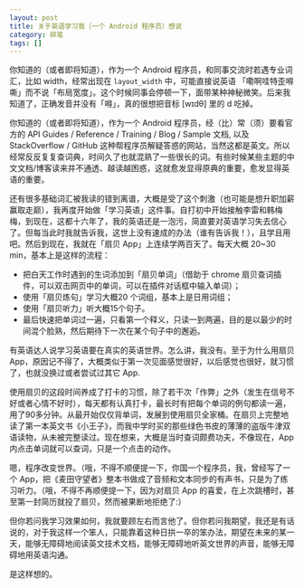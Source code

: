```yaml
---
layout: post
title: 关于英语学习我（一个 Android 程序员）想说
category: 碎笔
tags: []
---
```


你知道的（或者即将知道），作为一个 Android 程序员，和同事交流时若遇专业词汇，比如 width，经常出现在 `layout_width` 中，可能直接说英语 「嘞啊哇特歪嘚嘶」而不说「布局宽度」。这个时候同事会停顿一下，面带某种神秘微笑。后来我知道了，正确发音并没有「嘚」，真的很想把音标 [wɪdθ] 里的 d 吃掉。

你知道的（或者即将知道），作为一个 Android 程序员，经（比）常（须）要看官方的 API Guides / Reference / Training / Blog / Sample 文档, 以及 StackOverflow / GitHub 这种帮程序员解疑答惑的网站，当然这都是英文。所以经常反反复复查词典，时间久了也就混熟了一些很长的词。有些时候某些主题的中文文档/博客读来并不通透、越读越困惑，这就愈发显得原典的重要，愈发显得英语的重要。

还有很多基础词汇被我读的错到离谱，大概是受了这个刺激（也可能是想升职加薪赢取走巅），我再度开始做「学习英语」这件事。自打初中开始接触李雷和韩梅梅，到现在，这都十六年了，我的英语还是一泡污，简直要对英语学习失去信心了。但每当此时我就告诉我，这世上没有速成的办法（谁有告诉我！），且学且用吧。然后到现在，我就在「扇贝 App」上连续学两百天了。每天大概 20~30 min，基本上是这样的流程：

- 把白天工作时遇到的生词添加到「扇贝单词」（借助于 chrome 扇贝查词插件，可以双击网页中的单词，可以在插件对话框中输入单词）；
- 使用「扇贝炼句」学习大概20 个词组，基本上是日用词组；
- 使用「扇贝听力」听大概15个句子。
- 最后快速把单词过一遍，只看第一个释义，只读一到两遍，目的是以最少的时间混个脸熟，然后期待下一次在某个句子中的邂逅。

有英语达人说学习英语要在真实的英语世界。怎么讲，我没有。至于为什么用扇贝 App，原因记不得了，大概类似于第一次见面感觉很好，以后感觉也很好，就习惯了，也就没换过或者尝试过其它 App.

使用扇贝的这段时间养成了打卡的习惯，除了若干次「作弊」之外（发生在信号不好或者心情不好时），每天都有认真打卡，最长时有把每个单词的例句都读一遍，用了90多分钟。从最开始仅仅背单词，发展到使用扇贝全家桶。在扇贝上完整地读了第一本英文书《小王子》，而我中学时买的那些绿色书皮的薄薄的盗版牛津双语读物，从未被完整读过。现在想来，大概是当时查词颇费功夫，不像现在，App 内点击单词就可以查词，只是一个点击的动作。

嗯，程序改变世界。（哦，不得不顺便提一下，你国一个程序员，我，曾经写了一个 App，把《麦田守望者》整本书做成了音频和文本同步的有声书，只是为了练习听力。（哦，不得不再顺便提一下，因为对扇贝 App 的喜爱，在上次跳槽时，甚至第一封简历就投了扇贝，然而被果断地拒绝了:）

但你若问我学习效果如何，我就要顾左右而言他了。但你若问我期望，我还是有话说的，对于我这样一个笨人，只能靠着这种日拱一卒的笨办法，期望在未来的某一天，能够无障碍地阅读英文技术文档，能够无障碍地听英文世界的声音，能够无障碍地用英语沟通。

是这样想的。
